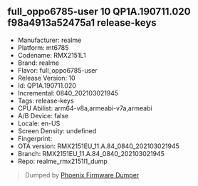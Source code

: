## full_oppo6785-user 10 QP1A.190711.020 f98a4913a52475a1 release-keys
- Manufacturer: realme
- Platform: mt6785
- Codename: RMX2151L1
- Brand: realme
- Flavor: full_oppo6785-user
- Release Version: 10
- Id: QP1A.190711.020
- Incremental: 0840_202103021945
- Tags: release-keys
- CPU Abilist: arm64-v8a,armeabi-v7a,armeabi
- A/B Device: false
- Locale: en-US
- Screen Density: undefined
- Fingerprint: 
- OTA version: RMX2151EU_11.A.84_0840_202103021945
- Branch: RMX2151EU_11.A.84_0840_202103021945
- Repo: realme_rmx2151l1_dump


>Dumped by [Phoenix Firmware Dumper](https://github.com/DroidDumps/phoenix_firmware_dumper)
